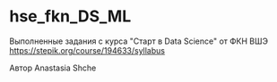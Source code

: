 # hse_fkn_DS_ML
Выполненные задания  с курса "Старт в Data Science"  от ФКН ВШЭ <https://stepik.org/course/194633/syllabus>

Автор Anastasia Shche
